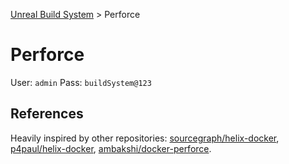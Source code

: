 [Unreal Build System](../README.md) > Perforce

# Perforce

User: `admin`
Pass: `buildSystem@123`

## References

Heavily inspired by other repositories: [sourcegraph/helix-docker](https://github.com/sourcegraph/helix-docker), [p4paul/helix-docker](https://github.com/p4paul/helix-docker), [ambakshi/docker-perforce](https://github.com/ambakshi/docker-perforce).

